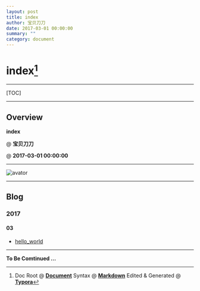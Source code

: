 ```yaml
---
layout: post
title: index
author: 宝贝刀刀
date: 2017-03-01 00:00:00
summary: ""
category: document
---
```


# index[^1]

---

[TOC]

---

## Overview

**index**

@ **宝贝刀刀**

@ **2017-03-01 00:00:00**

---

![avator](https://baobeidaodao.github.io/resource/image/2017/03/01/avator.png)

---

## Blog

### 2017

#### 03

- [hello_world](https://baobeidaodao.github.io/blog/2017/03/01/hello_world.html)

---

**To Be Comtinued ...**

[^1]: Doc Root @ [**Document**](https://baobeidaodao.github.io)    Syntax @ [**Markdown**](http://daringfireball.net/projects/markdown/syntax "Daring Fireball: Markdown Syntax Documentation")    Edited & Generated @ [**Typora**](http://www.typora.io/ "Typora — a minimal markdown reading & writing app")